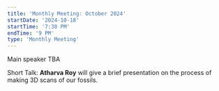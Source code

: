 ```yaml
---
title: 'Monthly Meeting: October 2024'
startDate: '2024-10-18'
startTime: '7:30 PM'
endTime: '9 PM'
type: 'Monthly Meeting'
---
```


Main speaker TBA

Short Talk: **Atharva Roy** will give a brief presentation on the process of making 3D scans of our fossils.
